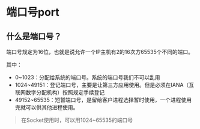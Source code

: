 # 端口号port

## 什么是端口号？

端口号规定为16位，也就是说允许一个IP主机有2的16次方65535个不同的端口。

其中：

- 0~1023：分配给系统的端口号。系统的端口号我们不可以乱用
- 1024~49151：登记端口号，主要是让第三方应用使用。但是必须在IANA（互联网数字分配机构）按照规定手续登记
- 49152~65535：短暂端口号，是留给客户进程选择暂时使用，一个进程使用完就可以供其他进程使用。

> 在Socket使用时，可以用1024~65535的端口号

